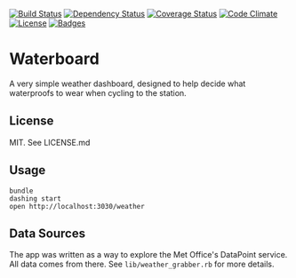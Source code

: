[![Build Status](http://img.shields.io/travis/Floppy/waterboard.svg)](https://travis-ci.org/Floppy/waterboard)
[![Dependency Status](http://img.shields.io/gemnasium/Floppy/waterboard.svg)](https://gemnasium.com/Floppy/waterboard)
[![Coverage Status](http://img.shields.io/coveralls/Floppy/waterboard.svg)](https://coveralls.io/r/Floppy/waterboard)
[![Code Climate](http://img.shields.io/codeclimate/github/Floppy/waterboard.svg)](https://codeclimate.com/github/Floppy/waterboard)
[![License](http://img.shields.io/:license-mit-blue.svg)](http://Floppy.mit-license.org)
[![Badges](http://img.shields.io/:badges-6/6-ff6799.svg)](https://github.com/pikesley/badger)

# Waterboard

A very simple weather dashboard, designed to help decide what waterproofs to wear when cycling to the station.

## License

MIT. See LICENSE.md

## Usage

```
bundle
dashing start
open http://localhost:3030/weather
```

## Data Sources

The app was written as a way to explore the Met Office's DataPoint service. All data comes from there. See `lib/weather_grabber.rb` for more details.